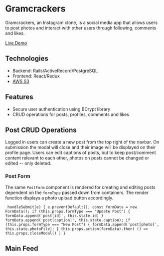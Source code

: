 # Gramcrackers

Gramcrackers, an Instagram clone, is a social media app that allows users to post photos and interact with other users through following, comments and likes. 

[Live Demo](https://gramcrackers.herokuapp.com/#/login)

## Technologies
* Backend: Rails/ActiveRecord/PostgreSQL
* Frontend: React/Redux
* [AWS S3](https://aws.amazon.com/)

## Features
* Secure user authentication using BCrypt library
* CRUD operations for posts, profiles, comments and likes

## Post CRUD Operations
Logged in users can create a new post from the top right of the navbar. On submission the modal will close and their image will be displayed on their profile page. Users can edit captions of posts, but to keep post/comment content relevant to each other, photos on posts cannot be changed or edited -- only deleted.

### Post Form
The same `PostForm` component is rendered for creating and editing posts dependent on the `formType` passed down from containers. The render function displays a photo upload button accordingly. 

 `  handleSubmit(e) {
        e.preventDefault();
        const formData = new FormData();
        if (this.props.formType === "Update Post") {
            formData.append('post[id]', this.state.id)
        }
        formData.append('post[caption]', this.state.caption);
        if (this.props.formType === "New Post") {
            formData.append('post[photo]', this.state.photoFile);
        }
        this.props.action(formData).then(
            () => this.props.closeModal()
        )
    }
 `

## Main Feed
